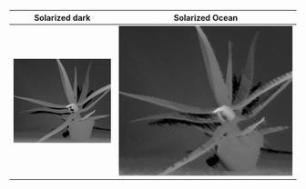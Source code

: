 Solarized dark             |  Solarized Ocean
:-------------------------:|:-------------------------:
![](https://github.com/omkarbhoite25/3D-Sensing-Sensor-Fusion/blob/main/Filters/filter/catkin/src/beginner_tutorials/include/beginner_tutorials/output%20aloe/Down_Sampled_With_Noise.png)  |  ![](https://github.com/omkarbhoite25/3D-Sensing-Sensor-Fusion/blob/main/Filters/filter/catkin/src/beginner_tutorials/include/beginner_tutorials/output%20aloe/Joint_Bilateral_Filter_1_1.png)
